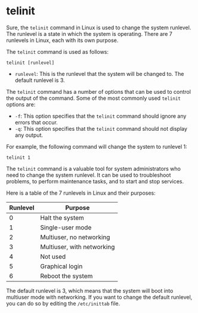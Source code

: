 # telinit

Sure, the `telinit` command in Linux is used to change the system runlevel. The runlevel is a state in which the system is operating. There are 7 runlevels in Linux, each with its own purpose.

The `telinit` command is used as follows:

```
telinit [runlevel]
```

* `runlevel`: This is the runlevel that the system will be changed to. The default runlevel is 3.

The `telinit` command has a number of options that can be used to control the output of the command. Some of the most commonly used `telinit` options are:

* `-f`: This option specifies that the `telinit` command should ignore any errors that occur.
* `-q`: This option specifies that the `telinit` command should not display any output.

For example, the following command will change the system to runlevel 1:

```
telinit 1
```

The `telinit` command is a valuable tool for system administrators who need to change the system runlevel. It can be used to troubleshoot problems, to perform maintenance tasks, and to start and stop services.

Here is a table of the 7 runlevels in Linux and their purposes:

| Runlevel | Purpose |
|---|---|
| 0 | Halt the system |
| 1 | Single-user mode |
| 2 | Multiuser, no networking |
| 3 | Multiuser, with networking |
| 4 | Not used |
| 5 | Graphical login |
| 6 | Reboot the system |

The default runlevel is 3, which means that the system will boot into multiuser mode with networking. If you want to change the default runlevel, you can do so by editing the `/etc/inittab` file.
